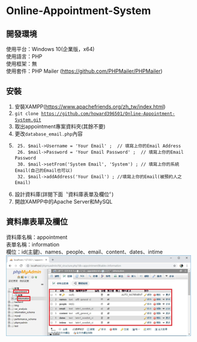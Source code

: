 Online-Appointment-System
===
開發環境
---
使用平台：Windows 10(企業版，x64) <br>
使用語言：PHP <br>
使用框架：無 <br>
使用套件：PHP Mailer (https://github.com/PHPMailer/PHPMailer) <br>

安裝
---
1.  安裝XAMPP(https://www.apachefriends.org/zh_tw/index.html)
2.  <code>git clone https://github.com/howard396501/Online-Appointment-System.git</code> <br>
3.  取出appointment專案資料夾(其餘不要) <br>
4.  更改<code>database_email.php</code>內容 <br>
5.      25. $mail->Username = 'Your Email' ;  // 填寫上你的Email Address             
        26. $mail->Password = 'Your Email Password' ;  // 填寫上你的Email Password
        30. $mail->setFrom('System Email', 'System') ; // 填寫上你的系統Email(自己的Email也可以)
        32. $mail->addAddress('Your Email') ; //填寫上你的Email(被預約人之Email) 
6.  設計資料庫(詳閱下面〝資料庫表單及欄位〞) <br>
7.  開啟XAMPP中的Apache Server和MySQL <br>

資料庫表單及欄位
---
資料庫名稱：appointment <br>
表單名稱：information <br>
欄位：id(主鍵)、names、people、email、content、dates、intime <br>
![image](https://github.com/howard396501/Online-Appointment-System/blob/master/database.jpg) <br>
